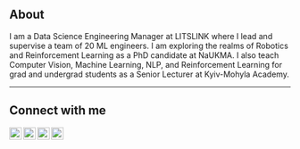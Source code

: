## About

I am a Data Science Engineering Manager at LITSLINK where I lead and supervise a team of 20 ML engineers. I am exploring the realms of Robotics and Reinforcement Learning as a PhD candidate at NaUKMA. I also teach Computer Vision, Machine Learning, NLP, and Reinforcement Learning for grad and undergrad students as a Senior Lecturer at Kyiv-Mohyla Academy. 

---
## Connect with me
[<img align="left" alt="dmytrookuzmenko | LinkedIn" width="22px" src="https://cdn.jsdelivr.net/npm/simple-icons@v3/icons/linkedin.svg" />][linkedin]
[<img align="left" alt="kuzmenko_dmytro | Twitter" width="22px" src="https://cdn.jsdelivr.net/npm/simple-icons@v3/icons/twitter.svg" />][twitter]
[<img align="left" alt="dmytro_kuzmenko | Medium" width="22px" src="https://cdn.jsdelivr.net/npm/simple-icons@v3/icons/googlescholar.svg" />][googlescholar]
[<img align="left" alt="dmytro-kuzmenko | Medium" width="22px" src="https://cdn.jsdelivr.net/npm/simple-icons@v3/icons/medium.svg" />][medium]
<br />

[linkedin]: https://linkedin.com/in/dmytrookuzmenko
[twitter]: https://twitter.com/kuzmenko_dmytro
[googlescholar]: https://scholar.google.com/citations?user=8gFMCU0AAAAJ&hl=en
[medium]: https://dmytro-kuzmenko.medium.com
